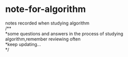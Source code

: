 # note-for-algorithm
notes recorded when studying algorithm  
/**  
*some questions and answers in the process of studying algorithm,remember reviewing often  
*keep updating...  
*/
